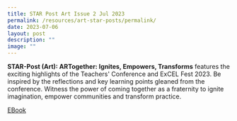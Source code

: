 ```yaml
---
title: STAR Post Art Issue 2 Jul 2023
permalink: /resources/art-star-posts/permalink/
date: 2023-07-06
layout: post
description: ""
image: ""
---
```

**STAR-Post (Art): ARTogether: Ignites, Empowers, Transforms** features the exciting highlights of the Teachers' Conference and ExCEL Fest 2023. Be inspired by the reflections and key learning points gleaned from the conference. Witness the power of coming together as a fraternity to ignite imagination, empower communities and transform practice.


[EBook](go.gov.sg/spartjul23)